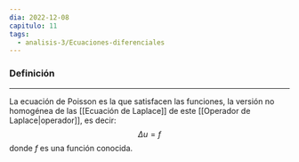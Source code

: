 ```yaml
---
dia: 2022-12-08
capitulo: 11
tags:
  - analisis-3/Ecuaciones-diferenciales
---
```

### Definición
---
La ecuación de Poisson es la que satisfacen las funciones, la versión no homogénea de las [[Ecuación de Laplace]] de este [[Operador de Laplace|operador]], es decir: $$ \Delta u = f $$ donde $f$ es una función conocida.